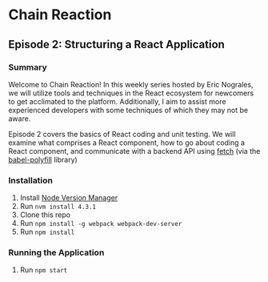 # Chain Reaction

## Episode 2: Structuring a React Application

### Summary

Welcome to Chain Reaction!  In this weekly series hosted by Eric Nograles, we will utilize tools and techniques in the React ecosystem for newcomers to get acclimated to the platform.  Additionally, I aim to assist more experienced developers with some techniques of which they may not be aware.

Episode 2 covers the basics of React coding and unit testing.  We will examine what comprises a React component, how to go about coding a React component, and communicate with a backend API using [fetch](https://github.com/github/fetch) (via the [babel-polyfill](https://babeljs.io/docs/usage/polyfill/) library)

### Installation

1. Install [Node Version Manager](https://github.com/creationix/nvm)
2. Run `nvm install 4.3.1`
3. Clone this repo
4. Run `npm install -g webpack webpack-dev-server`
5. Run `npm install`

### Running the Application

1. Run `npm start`